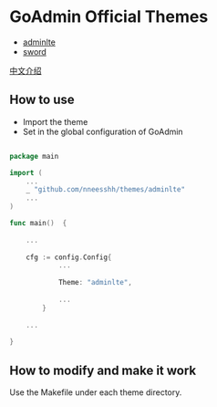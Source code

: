 # GoAdmin Official Themes

- [adminlte](https://github.com/nneesshh/themes/tree/master/adminlte)
- [sword](https://github.com/nneesshh/themes/tree/master/sword)

[中文介绍](./README_CN.md)

## How to use

- Import the theme
- Set in the global configuration of GoAdmin

```go

package main

import (
	...
	_ "github.com/nneesshh/themes/adminlte"
	...
)

func main()  {
	
	...
	
	cfg := config.Config{
    		...
    		
    		Theme: "adminlte",
    		
    		...
    	}
	
	...
 
}

```

## How to modify and make it work

Use the Makefile under each theme directory.